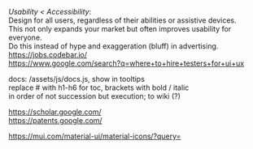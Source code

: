   
_Usability < Accessibility_:  
Design for all users, regardless of their abilities or assistive devices.  
This not only expands your market but often improves usability for everyone.  
Do this instead of hype and exaggeration (bluff) in advertising.  
https://jobs.codebar.io/  
https://www.google.com/search?q=where+to+hire+testers+for+ui+ux  
  
docs: /assets/js/docs.js, show in tooltips  
replace # with h1-h6 for toc, brackets with bold / italic  
in order of not succession but execution; to wiki (?)  
  
https://scholar.google.com/  
https://patents.google.com/  

https://mui.com/material-ui/material-icons/?query=
